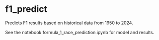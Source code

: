 # f1_predict
Predicts F1 results based on historical data from 1950 to 2024.

See the notebook formula_1_race_prediction.ipynb for model and results.
